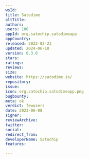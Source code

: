 ```yaml
---
wsId: 
title: Satodime
altTitle: 
authors: 
users: 100
appId: org.satochip.satodimeapp
appCountry: 
released: 2022-02-21
updated: 2024-06-18
version: 0.3.0
stars: 
ratings: 
reviews: 
size: 
website: https://satodime.io/
repository: 
issue: 
icon: org.satochip.satodimeapp.png
bugbounty: 
meta: ok
verdict: fewusers
date: 2023-06-08
signer: 
reviewArchive: 
twitter: 
social: 
redirect_from: 
developerName: Satochip
features: 

---
```


